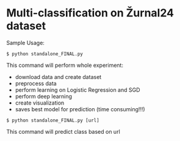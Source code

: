 # Multi-classification on Žurnal24 dataset

Sample Usage:
```
$ python standalone_FINAL.py
```
This command will perform whole experiment:
 - download data and create dataset
 - preprocess data
 - perform learning on Logistic Regression and SGD
 - perform deep learning
 - create visualization
 - saves best model for prediction
 (time consuming!!!)

```
$ python standalone_FINAL.py [url]
```
This command will predict class based on url

